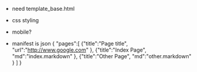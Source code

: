 * need template_base.html
* css styling
* mobile?

* manifest is json
    {
        "pages":[
            {"title":"Page title", "url":"http://www.google.com" },
            {"title":"Index Page", "md":"index.markdown" },
            {"title":"Other Page", "md":"other.markdown" }
        ]
    }

